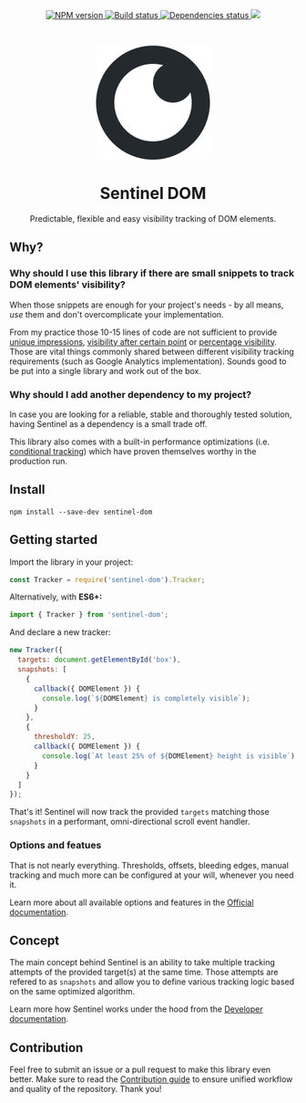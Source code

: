 <p align="center">
  <a href="https://www.npmjs.com/package/sentinel-dom">
    <img src="https://img.shields.io/npm/v/sentinel-dom.svg" title="NPM version" />
  </a>
  <a href="#">
    <img src="https://circleci.com/gh/kettanaito/sentinel-dom/tree/master.svg?style=shield" title="Build status" />
  </a>
  <a href="https://david-dm.org/kettanaito/sentinel-dom">
    <img src="https://david-dm.org/kettanaito/sentinel-dom/status.svg" title="Dependencies status" />
  </a>
  <a href="https://david-dm.org/kettanaito/sentinel-dom?type=dev" title="devDependencies status">
    <img src="https://david-dm.org/kettanaito/sentinel-dom/dev-status.svg" />
  </a>
</p>

<br>
<p align="center">
  <a href="https://github.com/kettanaito/sentinel-dom">
    <img src="./sentinel-logo.png" alt="Sentinel DOM" />
  </a>
</p>

<h1 align="center"><strong>Sentinel DOM</strong></h1>
<p align="center">Predictable, flexible and easy visibility tracking of DOM elements.</p>

## Why?
### Why should I use this library if there are small snippets to track DOM elements' visibility?
When those snippets are enough for your project's needs - by all means, *use* them and don't overcomplicate your implementation.

From my practice those 10-15 lines of code are not sufficient to provide [unique impressions](./docs/options.md#unique-snapshots), [visibility after certain point](./docs/options.md#bleeding-edges) or [percentage visibility](./docs/options.md#thresholds). Those are vital things commonly shared between different visibility tracking requirements (such as Google Analytics implementation).  Sounds good to be put into a single library and work out of the box.

### Why should I add another dependency to my project?
In case you are looking for a reliable, stable and thoroughly tested solution, having Sentinel as a dependency is a small trade off.

This library also comes with a built-in performance optimizations (i.e. [conditional tracking](./docs/developer/conditional-tracking.md)) which have proven themselves worthy in the production run.

## Install
```
npm install --save-dev sentinel-dom
```

## Getting started
Import the library in your project:
```js
const Tracker = require('sentinel-dom').Tracker;
```

Alternatively, with **ES6+:**
```js
import { Tracker } from 'sentinel-dom';
```

And declare a new tracker:
```js
new Tracker({
  targets: document.getElementById('box'),
  snapshots: [
    {
      callback({ DOMElement }) {
        console.log(`${DOMElement} is completely visible`);
      }
    },
    {
      thresholdY: 25,
      callback({ DOMElement }) {
        console.log(`At least 25% of ${DOMElement} height is visible`);
      }
    }
  ]
});
```
That's it! Sentinel will now track the provided `targets` matching those `snapshots` in a performant, omni-directional scroll event handler.

### Options and featues
That is not nearly everything. Thresholds, offsets, bleeding edges, manual tracking and much more can be configured at your will, whenever you need it.

Learn more about all available options and features in the [Official documentation](./docs/options.md).

## Concept
The main concept behind Sentinel is an ability to take multiple tracking attempts of the provided target(s) at the same time. Those attempts are refered to as `snapshots` and allow you to define various tracking logic based on the same optimized algorithm.

Learn more how Sentinel works under the hood from the [Developer documentation](./docs/developer).

## Contribution
Feel free to submit an issue or a pull request to make this library even better. Make sure to read the [Contribution guide](./.github/CONTRIBUTING.md) to ensure unified workflow and quality of the repository. Thank you!
